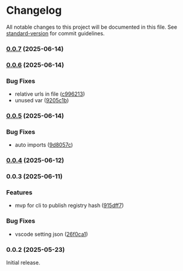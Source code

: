 # Changelog

All notable changes to this project will be documented in this file. See [standard-version](https://github.com/conventional-changelog/standard-version) for commit guidelines.

### [0.0.7](https://github.com/SundaeSwap-finance/treasury-contracts/compare/v0.0.6...v0.0.7) (2025-06-14)

### [0.0.6](https://github.com/SundaeSwap-finance/treasury-contracts/compare/v0.0.5...v0.0.6) (2025-06-14)


### Bug Fixes

* relative urls in file ([c996213](https://github.com/SundaeSwap-finance/treasury-contracts/commit/c9962133d94815e2480419608b8cef5cc3eae49a))
* unused var ([9205c1b](https://github.com/SundaeSwap-finance/treasury-contracts/commit/9205c1b54c3912e7d304b0ec8fbe42d82e777702))

### [0.0.5](https://github.com/SundaeSwap-finance/treasury-contracts/compare/v0.0.4...v0.0.5) (2025-06-14)


### Bug Fixes

* auto imports ([9d8057c](https://github.com/SundaeSwap-finance/treasury-contracts/commit/9d8057cea872981105754306fb6a0b035da87fa6))

### [0.0.4](https://github.com/SundaeSwap-finance/treasury-contracts/compare/v0.0.3...v0.0.4) (2025-06-12)

### 0.0.3 (2025-06-11)


### Features

* mvp for cli to publish registry hash ([915dff7](https://github.com/SundaeSwap-finance/treasury-contracts/commit/915dff7bce25b560a85e651d7fdf03a24f311e64))


### Bug Fixes

* vscode setting json ([26f0ca1](https://github.com/SundaeSwap-finance/treasury-contracts/commit/26f0ca1d81916ced742f86098c285099ee09a32b))

### 0.0.2 (2025-05-23)

Initial release.
